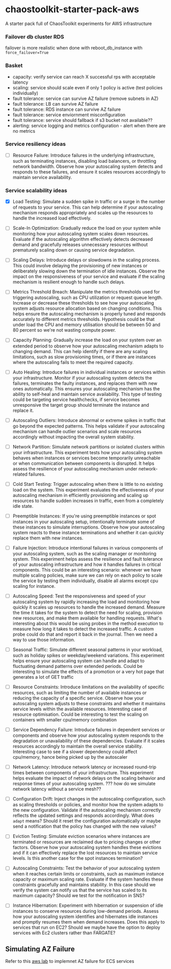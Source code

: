 # chaostoolkit-starter-pack-aws
A starter pack full of ChaosToolkit experiments for AWS infrastructure

### Failover db cluster RDS

failover is more realistic when done with reboot_db_instance with `force_failover=True`

### Basket
- capacity: verify service can reach X successful rps with acceptable latency
- scaling: service should scale even if only 1 policy is active (test policies individually)
- fault tolerance: service can survive AZ failure (remove subnets in AZ)
- fault tolerance: LB can survive AZ failure 
- fault tolerance: RDS instance can survive AZ failure 
- fault tolerance: service enviornment misconfiguration
- fault tolerance: service should fallback if s3 bucket not available??
- alerting: service logging and metrics configuration - alert when there are no metrics

### Service resiliency ideas

- [ ] Resource Failure: Introduce failures in the underlying infrastructure, such as terminating instances, disabling load balancers, or throttling network bandwidth. Observe how your autoscaling system detects and responds to these failures, and ensure it scales resources accordingly to maintain service availability.

### Service scalability ideas
- [x] Load Testing: Simulate a sudden spike in traffic or a surge in the number of requests to your service. This can help determine if your autoscaling mechanism responds appropriately and scales up the resources to handle the increased load effectively.

- [ ] Scale-In Optimization: Gradually reduce the load on your system while monitoring how your autoscaling system scales down resources. Evaluate if the autoscaling algorithm effectively detects decreased demand and gracefully releases unnecessary resources without prematurely scaling down or causing service degradation.

- [ ] Scaling Delays: Introduce delays or slowdowns in the scaling process. This could involve delaying the provisioning of new instances or deliberately slowing down the termination of idle instances. Observe the impact on the responsiveness of your service and evaluate if the scaling mechanism is resilient enough to handle such delays.

- [ ] Metrics Threshold Breach: Manipulate the metrics thresholds used for triggering autoscaling, such as CPU utilization or request queue length. Increase or decrease these thresholds to see how your autoscaling system adjusts resource allocation based on changing conditions. This helps ensure the autoscaling mechanism is properly tuned and responds accurately to different metrics thresholds.
    Hypothesis could be that under load the CPU and memory utilisation should be between 50 and 80 percent so we're not wasting compute power.

- [ ] Capacity Planning: Gradually increase the load on your system over an extended period to observe how your autoscaling mechanism adapts to changing demand. This can help identify if there are any scaling limitations, such as slow provisioning times, or if there are instances where the autoscaling fails to meet the required capacity.

- [ ] Auto Healing: Introduce failures in individual instances or services within your infrastructure. Monitor if your autoscaling system detects the failures, terminates the faulty instances, and replaces them with new ones automatically. This ensures your autoscaling mechanism has the ability to self-heal and maintain service availability.
    This type of testing could be targeting service healthchecks, if service becomes unresponsive the target group should terminate the instance and replace it.

- [ ] Autoscaling Outliers: Introduce abnormal or extreme spikes in traffic that go beyond the expected patterns. This helps validate if your autoscaling mechanism can handle outlier scenarios and scale resources accordingly without impacting the overall system stability.

- [ ] Network Partition: Simulate network partitions or isolated clusters within your infrastructure. This experiment tests how your autoscaling system behaves when instances or services become temporarily unreachable or when communication between components is disrupted. It helps assess the resilience of your autoscaling mechanism under network-related failures.

- [ ] Cold Start Testing: Trigger autoscaling when there is little to no existing load on the system. This experiment evaluates the effectiveness of your autoscaling mechanism in efficiently provisioning and scaling up resources to handle sudden increases in traffic, even from a completely idle state.

- [ ] Preemptible Instances: If you're using preemptible instances or spot instances in your autoscaling setup, intentionally terminate some of these instances to simulate interruptions. Observe how your autoscaling system reacts to these instance terminations and whether it can quickly replace them with new instances.

- [ ] Failure Injection: Introduce intentional failures in various components of your autoscaling system, such as the scaling manager or monitoring system. This experiment helps assess the resilience and fault tolerance of your autoscaling infrastructure and how it handles failures in critical components.
    This could be an interesting scenario: whenever we have multiple scaling policies, make sure we can rely on each policy to scale the service by testing them individually, disable all alarms except cpu scaling for instance.

- [ ] Autoscaling Speed: Test the responsiveness and speed of your autoscaling system by rapidly increasing the load and monitoring how quickly it scales up resources to handle the increased demand. Measure the time it takes for the system to detect the need for scaling, provision new resources, and make them available for handling requests.
    What's interesting about this would be using probes in the method execution to measure how long it takes to detect the increased traffic. A custom probe could do that and report it back in the journal. Then we need a way to use those information.

- [ ] Seasonal Traffic: Simulate different seasonal patterns in your workload, such as holiday spikes or weekday/weekend variations. This experiment helps ensure your autoscaling system can handle and adapt to fluctuating demand patterns over extended periods.
    Could be interesting to simulate the effects of a promotion or a very hot page that generates a lot of GET traffic

- [ ] Resource Constraints: Introduce limitations on the availability of specific resources, such as limiting the number of available instances or reducing the capacity of a specific service. Observe how your autoscaling system adjusts to these constraints and whether it maintains service levels within the available resources.
    Interesting case of resource optimisation. Could be interesting to test the scaling on containers with smaller cpu/memory combination

- [ ] Service Dependency Failure: Introduce failures in dependent services or components and observe how your autoscaling system responds to the degradation or unavailability of these dependencies. Evaluate if it scales resources accordingly to maintain the overall service stability.
    Interesting case to see if a slower dependency could affect cpu/memory, hance being picked up by the autoscaler

- [ ] Network Latency: Introduce network latency or increased round-trip times between components of your infrastructure. This experiment helps evaluate the impact of network delays on the scaling behavior and response times of your autoscaling system.
    ??? how do we simulate network latency without a service mesh??

- [ ] Configuration Drift: Inject changes in the autoscaling configuration, such as scaling thresholds or policies, and monitor how the system adapts to the new configuration. Validate if the autoscaling mechanism correctly reflects the updated settings and responds accordingly.
    What does `adapt` means? Should it reset the configuration automatically or maybe send a notification that the policy has changed with the new values?

- [ ] Eviction Testing: Simulate eviction scenarios where instances are terminated or resources are reclaimed due to pricing changes or other factors. Observe how your autoscaling system handles these evictions and if it can effectively replace the lost resources to maintain service levels.
    Is this another case for the spot instances termination?

- [ ] Autoscaling Constraints: Test the behavior of your autoscaling system when it reaches certain limits or constraints, such as maximum instance capacity or maximum scaling rate. Evaluate if the system handles these constraints gracefully and maintains stability.
    In this case should we verify the system can notify us that the service has scaled to its maximum capacity? Should we test for the notification in SNS?

- [ ] Instance Hibernation: Experiment with hibernation or suspension of idle instances to conserve resources during low-demand periods. Assess how your autoscaling system identifies and hibernates idle instances and promptly resumes them when demand increases.
    Does this apply to services that run on EC2? Should we maybe have the option to deploy services with Ec2 clusters rather than FARGATE?

## Simulating AZ Failure

Refer to this [aws lab](https://catalog.us-east-1.prod.workshops.aws/workshops/5fc0039f-9f15-47f8-aff0-09dc7b1779ee/en-US/030-basic-content/090-scenarios/010-simulating-az-issues/020-impact-ec2-asg) to implemnet AZ failure for ECS services
